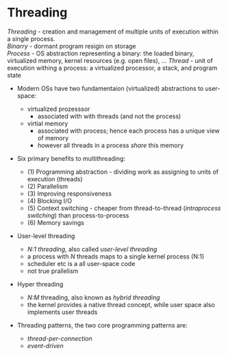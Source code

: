 # Threading

_Threading_ - creation and management of multiple units of execution within a single process. \
_Binarry_ - dormant program resigin on storage \
_Process_ - OS abstraction representing a binary:  the loaded binary, virtualized memory, kernel resources (e.g. open files), ...
_Thread_ - unit of execution withing a process: a virtualized processor, a stack, and program state

* Modern OSs have two fundamentaion (virtualized) abstractions to user-space:
  * virtualized prozesssor
    * associated with with threads (and not the process)
  * virtial memory
    * associated with process; hence each process has a unique view of memory
    * however all threads in a process _share_ this memory

* Six primary benefits to multithreading:
  * (1) Programming abstraction - dividing work as assigning to units of execution (threads)
  * (2) Parallelism
  * (3) Improving responsiveness 
  * (4) Blocking I/O
  * (5) Context switching - cheaper from thread-to-thread (_intraprocess switching_) than process-to-process
  * (6) Memory savings

* User-level threading
  * _N:1 threading_, also called _user-level threading_
  * a process with _N_ threads maps to a single kernel process (N:1)
  * scheduler etc is a all user-space code
  * not true prallelism

* Hyper threading
  * _N:M_ threading, also known as _hybrid threading_
  * the kernel provides a native thread concept, while user space also implements user threads

* Threading patterns, the two core programming patterns are:
  * _thread-per-connection_
  * _event-driven_



